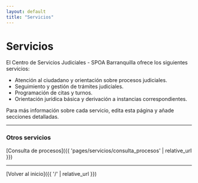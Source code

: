 ```yaml
---
layout: default
title: "Servicios"
---
```


# Servicios

El Centro de Servicios Judiciales - SPOA Barranquilla ofrece los siguientes servicios:

- Atención al ciudadano y orientación sobre procesos judiciales.
- Seguimiento y gestión de trámites judiciales.
- Programación de citas y turnos.
- Orientación jurídica básica y derivación a instancias correspondientes.

Para más información sobre cada servicio, edita esta página y añade secciones detalladas.

---

### Otros servicios

[Consulta de procesos]({{ 'pages/servicios/consulta_procesos' | relative_url }})


---

[Volver al inicio]({{ '/' | relative_url }})
